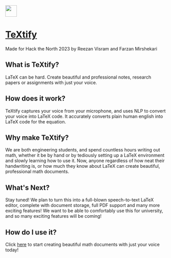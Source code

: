 <img src="https://github.com/farzanmirshekari/TeXtify/blob/main/client/public/logo512.png" width=36 height=36/>

# [TeXtify](https://textify.reezanvisram.com)

Made for Hack the North 2023 by Reezan Visram and Farzan Mirshekari

## What is TeXtify?

LaTeX can be hard. Create beautiful and professional notes, research papers or assignments with just your voice.

## How does it work?

TeXtify captures your voice from your microphone, and uses NLP to convert your voice into LaTeX code. It accurately converts plain human english into LaTeX code for the equation.

## Why make TeXtify?

We are both engineering students, and spend countless hours writing out math, whether it be by hand or by tediously setting up a LaTeX environment and slowly learning how to use it. Now, anyone regardless of how neat their handwriting is, or how much they know about LaTeX can create beautiful, professional math documents.

## What's Next?

Stay tuned! We plan to turn this into a full-blown speech-to-text LaTeX editor, complete with document storage, full PDF support and many more exciting features! We want to be able to comfortably use this for university, and so many exciting features will be coming!

## How do I use it?

Click [here](https://textify.reezanvisram.com) to start creating beautiful math documents with just your voice today!
